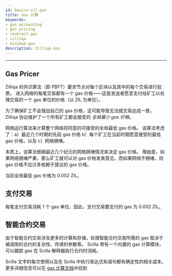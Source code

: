```yaml
---
id: basics-zil-gas
title: Gas 计算
keywords: 
- gas accounting
- gas pricing
- contract gas
- zilliqa
- minimum gas
description: Zilliqa Gas
---
```


---

## Gas Pricer

Zilliqa 的共识算法（即 PBFT）要求节点对每个区块以及其中的每个交易进行投票。 进入网络的每笔交易都有一个 gas 价格——这是发送者愿意支付给矿工以处理交易的一个 gas 单位的价格（以 ZIL 为单位）。

为了确保矿工不会强加自己的 gas 价格，这可能导致无法就交易达成一致，Zilliqa 协议维护了一个所有矿工都会接受的 _全局最小 gas 价格_。

网络运行算法来计算整个网络将同意的可接受的全局最低 gas 价格。 该算法考虑了：a）最近几个时期的先前 gas 价格 b）每个矿工在当前时期愿意接受的最低 gas 价格，以及 c）网络拥堵。

本质上，该算法根据最近几个纪元的网络拥堵情况来决定 gas 价格。 理由是，如果网络拥堵严重，那么矿工就可以对 gas 价格发表意见，而如果网络不拥堵，则 gas 价格不应过多依赖于提议的 gas 价格。


当前全局最低 gas 价格为 0.002 ZIL。

## 支付交易

每笔支付交易消耗 1 个 gas 单位，因此，支付交易要支付的 gas 为 0.002 ZIL。


## 智能合约交易

由于智能合约交易涉及更多的计算和存储，处理智能合约交易所需的 gas 取决于被调用的合约的复杂性、传递的参数等。 Scilla 带有一个内置的 gas 计算模块，可以跟踪 gas 在 Scilla 解释器执行合约时消耗。

Scilla 文字的每次使用以及在 Scilla 中执行表达式和语句都有确定性的相关成本。 更多详细信息可以在 [gas 计算文档](https://github.com/Zilliqa/scilla-docs/blob/master/docs/texsources/gas-costs/gas-doc.pdf)中找到
